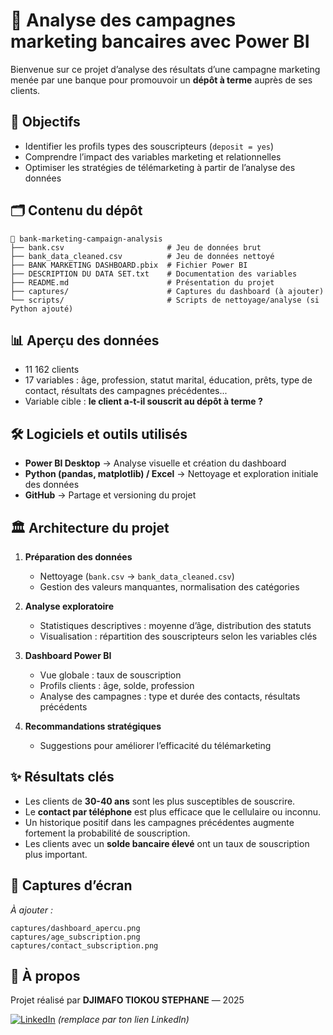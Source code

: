 
# 💼 Analyse des campagnes marketing bancaires avec Power BI

Bienvenue sur ce projet d’analyse des résultats d’une campagne marketing menée par une banque pour promouvoir un **dépôt à terme** auprès de ses clients.

## 🎯 Objectifs

- Identifier les profils types des souscripteurs (`deposit = yes`)
- Comprendre l’impact des variables marketing et relationnelles
- Optimiser les stratégies de télémarketing à partir de l’analyse des données

## 🗂️ Contenu du dépôt

```
📁 bank-marketing-campaign-analysis
├── bank.csv                       # Jeu de données brut
├── bank_data_cleaned.csv          # Jeu de données nettoyé
├── BANK MARKETING DASHBOARD.pbix  # Fichier Power BI
├── DESCRIPTION DU DATA SET.txt    # Documentation des variables
├── README.md                      # Présentation du projet
├── captures/                      # Captures du dashboard (à ajouter)
└── scripts/                       # Scripts de nettoyage/analyse (si Python ajouté)
```

## 📊 Aperçu des données

- 11 162 clients
- 17 variables : âge, profession, statut marital, éducation, prêts, type de contact, résultats des campagnes précédentes...
- Variable cible : **le client a-t-il souscrit au dépôt à terme ?**

## 🛠️ Logiciels et outils utilisés

- **Power BI Desktop** → Analyse visuelle et création du dashboard
- **Python (pandas, matplotlib) / Excel** → Nettoyage et exploration initiale des données
- **GitHub** → Partage et versioning du projet

## 🏛️ Architecture du projet

1. **Préparation des données**
   - Nettoyage (`bank.csv` → `bank_data_cleaned.csv`)
   - Gestion des valeurs manquantes, normalisation des catégories

2. **Analyse exploratoire**
   - Statistiques descriptives : moyenne d’âge, distribution des statuts
   - Visualisation : répartition des souscripteurs selon les variables clés

3. **Dashboard Power BI**
   - Vue globale : taux de souscription
   - Profils clients : âge, solde, profession
   - Analyse des campagnes : type et durée des contacts, résultats précédents

4. **Recommandations stratégiques**
   - Suggestions pour améliorer l’efficacité du télémarketing

## ✨ Résultats clés

- Les clients de **30-40 ans** sont les plus susceptibles de souscrire.
- Le **contact par téléphone** est plus efficace que le cellulaire ou inconnu.
- Un historique positif dans les campagnes précédentes augmente fortement la probabilité de souscription.
- Les clients avec un **solde bancaire élevé** ont un taux de souscription plus important.

## 📸 Captures d’écran

*À ajouter :*
```
captures/dashboard_apercu.png
captures/age_subscription.png
captures/contact_subscription.png
```

## 🚀 À propos

Projet réalisé par **DJIMAFO TIOKOU STEPHANE** — 2025

[![LinkedIn](https://img.shields.io/badge/LinkedIn-blue)](https://www.linkedin.com/) *(remplace par ton lien LinkedIn)*

